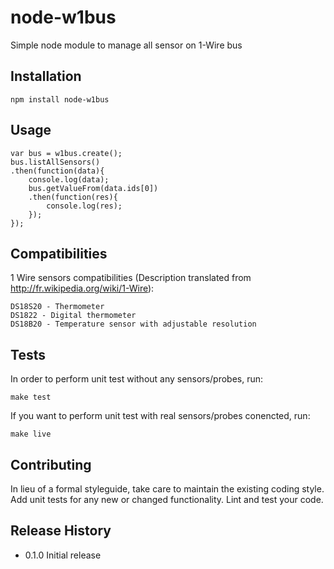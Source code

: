 node-w1bus
===============

Simple node module to manage all sensor on 1-Wire bus

## Installation

    npm install node-w1bus

## Usage

    var bus = w1bus.create();
    bus.listAllSensors()
    .then(function(data){
        console.log(data);
        bus.getValueFrom(data.ids[0])
        .then(function(res){
            console.log(res);
        });
    });

## Compatibilities

1 Wire sensors compatibilities (Description translated from http://fr.wikipedia.org/wiki/1-Wire):

    DS18S20 - Thermometer
    DS1822 - Digital thermometer
    DS18B20 - Temperature sensor with adjustable resolution

## Tests

In order to perform unit test without any sensors/probes, run:

    make test

If you want to perform unit test with real sensors/probes conencted, run:

    make live

## Contributing

In lieu of a formal styleguide, take care to maintain the existing coding style.
Add unit tests for any new or changed functionality. Lint and test your code.

## Release History

* 0.1.0 Initial release
